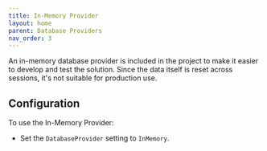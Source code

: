 ```yaml
---
title: In-Memory Provider
layout: home
parent: Database Providers
nav_order: 3
---
```


An in-memory database provider is included in the project to make it easier to develop and test the solution. Since the data itself is reset
across sessions, it's not suitable for production use.

## Configuration

To use the In-Memory Provider:

- Set the `DatabaseProvider` setting to `InMemory`.

